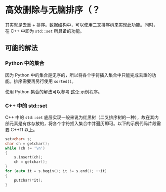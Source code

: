 # 高效删除与无脑排序（？

其实就是去重 + 排序。数据结构中，可以使用二叉排序树来实现此功能。同时，在 C++ 中即为 `std::set` 所具备的功能。

## 可能的解法

### Python 中的集合

因为 Python 中的集合是无序的，所以将各个字符插入集合中只能完成去重的功能。排序需要再另行使用 `sorted()`。

使用 Python 集合的解法可以参考 [这个](https://github.com/NoSparkHere/ZFun2023/blob/main/problems/algorithm_problems/std/2.py) 示例程序。

### C++ 中的 std::set

C++ 中的 `std::set` 底层实现一般来说为红黑树（二叉排序树的一种），故在其内部元素是有序存放的，将各个字符插入集合中并遍历即可。以下的示例代码片段需要 C++11 以上。

```cpp
set<char> s;
char ch = getchar();
while (ch != '\n')
{
    s.insert(ch);
    ch = getchar();
}
for (auto it = s.begin(); it != s.end(); ++it)
{
    putchar(*it);
}
```
